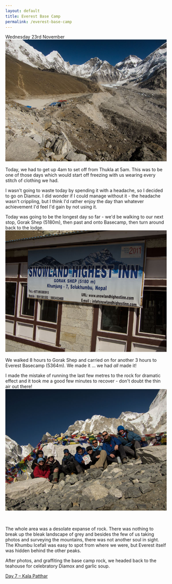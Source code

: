 ```yaml
---
layout: default
title: Everest Base Camp
permalink: /everest-base-camp
---
```


Wednesday 23rd November
![](/assets/gorakshep.jpg "Gorak Shep")

Today, we had to get up 4am to set off from Thukla at 5am. This was to be one of those days which would start off freezing with us wearing every stitch of clothing we had.

I wasn't going to waste today by spending it with a headache, so I decided to go on Diamox. I did wonder if I could manage without it - the headache wasn't crippling, but I think I'd rather enjoy the day than whatever achievement I'd feel I'd gain by not using it.

Today was going to be the longest day so far - we'd be walking to our next stop, Gorak Shep (5180m), then past and onto Basecamp, then turn around back to the lodge.
![](/assets/snowland.jpg "Snowland Highest Inn")

We walked 8 hours to Gorak Shep and carried on for another 3 hours to Everest Basecamp (5364m). We made it ... we had *all* made it!

I made the mistake of running the last few metres to the rock for dramatic effect and it took me a good few minutes to recover - don't doubt the thin air out there!
![](/assets/basecamp.jpg "Everest Base Camp")

&nbsp;

The whole area was a desolate expanse of rock. There was nothing to break up the bleak landscape of grey and besides the few of us taking photos and surveying the mountains, there was not another soul in sight. The Khumbu Icefall was easy to spot from where we were, but Everest itself was hidden behind the other peaks.

After photos, and graffiting the base camp rock, we headed back to the teahouse for celebratory Diamox and garlic soup.

<a title="Day 7 – Kala Patthar" href="/kala-patthar/">Day 7 – Kala Patthar</a>
